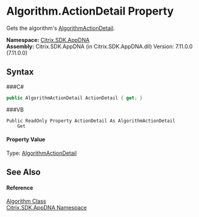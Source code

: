 # Algorithm.ActionDetail Property 
 

Gets the algorithm's <a href="T_Citrix_SDK_AppDNA_AlgorithmActionDetail">AlgorithmActionDetail</a>.

**Namespace:**&nbsp;<a href="N_Citrix_SDK_AppDNA">Citrix.SDK.AppDNA</a><br />**Assembly:**&nbsp;Citrix.SDK.AppDNA (in Citrix.SDK.AppDNA.dll) Version: 7.11.0.0 (7.11.0.0)

## Syntax

###C#
```csharp
public AlgorithmActionDetail ActionDetail { get; }
```

###VB
```vbnet
Public ReadOnly Property ActionDetail As AlgorithmActionDetail
	Get
```


#### Property Value
Type: <a href="T_Citrix_SDK_AppDNA_AlgorithmActionDetail">AlgorithmActionDetail</a>

## See Also


#### Reference
<a href="T_Citrix_SDK_AppDNA_Algorithm">Algorithm Class</a><br /><a href="N_Citrix_SDK_AppDNA">Citrix.SDK.AppDNA Namespace</a><br />